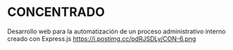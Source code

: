 # CONCENTRADO
Desarrollo web para la automatización de un proceso administrativo interno creado con Express.js
https://i.postimg.cc/pdRJSDLy/CON-6.png
